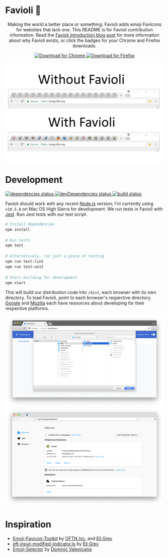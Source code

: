 Favioli 🤯
=======

<p align="center">
Making the world a better place or something. Favioli adds emoji FavIcons for websites that lack one. This README is for Favioli contribution information. Read the <a href="https://bpev.me/favioli">Favioli introduction blog post</a> for more information about why Favioli exists, or click the badges for your Chrome and Firefox downloads.
</p>

<p align="center">
  <a href="https://chrome.google.com/webstore/detail/favioli/pnoookpoipfmadlpkijnboajfklplgbe">
    <img alt="Download for Chrome" src="https://img.shields.io/badge/download_for-chrome-blue.svg?style=for-the-badge" />
  </a>
  <a href="https://addons.mozilla.org/en-US/firefox/addon/favioli/">
    <img alt="Download for Firefox" src="https://img.shields.io/badge/download_for-firefox-orange.svg?style=for-the-badge" />
  </a>
</p>

<img align="center" alt="comparison" src="./resources/screenshots/comparison.png" />


Development
===========
<p>
  <a href="https://david-dm.org/ivebencrazy/favioli">
    <img alt="dependencies status" src="https://david-dm.org/ivebencrazy/favioli/status.svg?style=flat-square" />
  </a>
  <a href="https://david-dm.org/ivebencrazy/favioli?type=dev">
    <img alt="devDependencies status" src="https://david-dm.org/ivebencrazy/favioli/dev-status.svg?style=flat-square" />
  </a>
  <a href="https://travis-ci.org/ivebencrazy/favioli">
    <img alt="build status" src="https://img.shields.io/travis/ivebencrazy/favioli/master.svg?style=flat-square" />
  </a>
</p>

Favioli should work with any recent [Node.js](https://nodejs.org/en/) version; I'm currently using `v10.5.0` on Mac OS High Sierra for development. We run tests in Favioli with [Jest](https://jestjs.io/).  Run Jest tests with our test script.

```sh
# Install dependencies
npm install

# Run tests
npm test

# Alternatively, run just a piece of testing
npm run test:lint
npm run test:unit

# Start building for development
npm start
```

This will build our distribution code into `/dist`, each browser with its own directory. To load Favioli, point to each browser's respective directory. [Google](https://developer.chrome.com/extensions) and [Mozilla](https://developer.mozilla.org/en-US/docs/Mozilla/Add-ons) each have resources about developing for their respective platforms.

![Load in Chrome](./resources/screenshots/load-chrome-favioli.png)
![Load in Firefox](./resources/screenshots/load-ff-favioli.png)



Inspiration
==========
- [Emoji-Favicon-Toolkit](https://github.com/eligrey/emoji-favicon-toolkit) by [OFTN Inc.](https://oftn.org) and [Eli Grey](https://eligrey.com)
- [eft-input-modified-indicator.js](https://gist.github.com/eligrey/4df9453c3bc20acd38728ccba7bb7160) by [Eli Grey](https://eligrey.com)
- [Emoji-Selector](https://github.com/Kiricon/emoji-selector) by [Dominic Valenicana](https://dominic.codes/)
